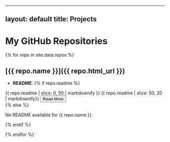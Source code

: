

---
layout: default
title: Projects
---

# My GitHub Repositories

{% for repo in site.data.repos %}
## [{{ repo.name }}]({{ repo.html_url }})
- **README**:
{% if repo.readme %}
<div class="readme-container">
  <span class="readme-preview" id="preview-{{ repo.name | replace: ' ', '-' | replace: '/', '-' }}">
    {{ repo.readme | slice: 0, 50 | markdownify }}
    <span class="readme-blur">{{ repo.readme | slice: 50, 20 | markdownify}}</span>
  </span>
  <span class="readme-full" id="full-{{ repo.name | replace: ' ', '-' | replace: '/', '-' }}" style="display: none;">
    {{ repo.readme | markdownify }}
  </span>
  <button class="read-more-button" id="button-{{ repo.name | replace: ' ', '-' | replace: '/', '-' }}" onclick="toggleReadme('{{ repo.name | replace: ' ', '-' | replace: '/', '-' }}')">Read More</button>
</div>
{% else %}
<p>No README available for {{ repo.name }}.</p>
{% endif %}

{% endfor %}


<script>
function toggleReadme(repoName) {
  const previewId = `preview-${repoName}`;
  const fullId = `full-${repoName}`;
  const butId = `button-${repoName}`;
  
  console.log(`Trying to access preview: ${previewId}, full: ${fullId}`);
  
  const preview = document.getElementById(previewId);
  const full = document.getElementById(fullId);
  const button = document.getElementById(butId);

  if (!preview || !full || !button) {
    console.error(`Elements not found for repoName: ${repoName}`);
    return;
  }

  if (preview.style.display === "none") {
    preview.style.display = "inline";
    full.style.display = "none";
    button.textContent = "Read More";
  } else {
    preview.style.display = "none";
    full.style.display = "inline";
    button.textContent = "Show Less";
  }
}


</script>
